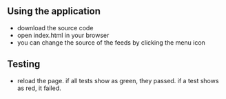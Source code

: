 ## Using the application

- download the source code
- open index.html in your browser
- you can change the source of the feeds by clicking the menu icon

## Testing
- reload the page. if all tests show as green, they passed. if a test shows as red, it failed.